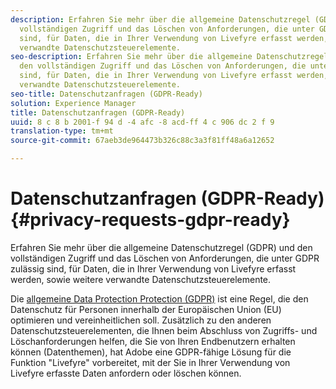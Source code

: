 ```yaml
---
description: Erfahren Sie mehr über die allgemeine Datenschutzregel (GDPR) und den
  vollständigen Zugriff und das Löschen von Anforderungen, die unter GDPR zulässig
  sind, für Daten, die in Ihrer Verwendung von Livefyre erfasst werden, sowie weitere
  verwandte Datenschutzsteuerelemente.
seo-description: Erfahren Sie mehr über die allgemeine Datenschutzregel (GDPR) und
  den vollständigen Zugriff und das Löschen von Anforderungen, die unter GDPR zulässig
  sind, für Daten, die in Ihrer Verwendung von Livefyre erfasst werden, sowie weitere
  verwandte Datenschutzsteuerelemente.
seo-title: Datenschutzanfragen (GDPR-Ready)
solution: Experience Manager
title: Datenschutzanfragen (GDPR-Ready)
uuid: 8 c 8 b 2001-f 94 d -4 afc -8 acd-ff 4 c 906 dc 2 f 9
translation-type: tm+mt
source-git-commit: 67aeb3de964473b326c88c3a3f81ff48a6a12652

---
```



# Datenschutzanfragen (GDPR-Ready){#privacy-requests-gdpr-ready}

Erfahren Sie mehr über die allgemeine Datenschutzregel (GDPR) und den vollständigen Zugriff und das Löschen von Anforderungen, die unter GDPR zulässig sind, für Daten, die in Ihrer Verwendung von Livefyre erfasst werden, sowie weitere verwandte Datenschutzsteuerelemente.

Die [allgemeine Data Protection Protection (GDPR)](https://adobe.io/apis/cloudplatform/gdpr.html) ist eine Regel, die den Datenschutz für Personen innerhalb der Europäischen Union (EU) optimieren und vereinheitlichen soll. Zusätzlich zu den anderen Datenschutzsteuerelementen, die Ihnen beim Abschluss von Zugriffs- und Löschanforderungen helfen, die Sie von Ihren Endbenutzern erhalten können (Datenthemen), hat Adobe eine GDPR-fähige Lösung für die Funktion "Livefyre" vorbereitet, mit der Sie in Ihrer Verwendung von Livefyre erfasste Daten anfordern oder löschen können.
